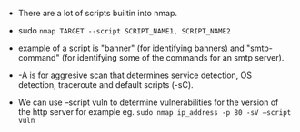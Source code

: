 - There are a lot of scripts builtin into nmap.

- sudo `nmap TARGET --script SCRIPT_NAME1, SCRIPT_NAME2`

- example of a script is "banner" (for identifying banners) and "smtp-command" (for identifying some of the commands for an smtp server).

- -A is for aggresive scan that determines service detection, OS detection, traceroute and default scripts (-sC).

- We can use –script vuln to determine vulnerabilities for the version of the http server for example
	eg. `sudo nmap ip_address -p 80 -sV –script vuln`